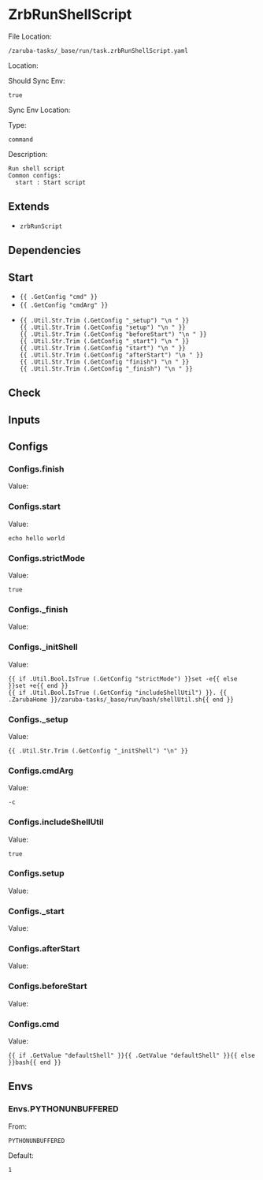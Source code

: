 
# ZrbRunShellScript

File Location:

    /zaruba-tasks/_base/run/task.zrbRunShellScript.yaml


Location:




Should Sync Env:

    true


Sync Env Location:




Type:

    command


Description:

    Run shell script
    Common configs:
      start : Start script




## Extends

* `zrbRunScript`


## Dependencies




## Start

* `{{ .GetConfig "cmd" }}`
* `{{ .GetConfig "cmdArg" }}`
*
    ```
    {{ .Util.Str.Trim (.GetConfig "_setup") "\n " }}
    {{ .Util.Str.Trim (.GetConfig "setup") "\n " }}
    {{ .Util.Str.Trim (.GetConfig "beforeStart") "\n " }}
    {{ .Util.Str.Trim (.GetConfig "_start") "\n " }}
    {{ .Util.Str.Trim (.GetConfig "start") "\n " }}
    {{ .Util.Str.Trim (.GetConfig "afterStart") "\n " }}
    {{ .Util.Str.Trim (.GetConfig "finish") "\n " }}
    {{ .Util.Str.Trim (.GetConfig "_finish") "\n " }}

    ```


## Check




## Inputs


## Configs


### Configs.finish

Value:





### Configs.start

Value:

    echo hello world



### Configs.strictMode

Value:

    true



### Configs._finish

Value:





### Configs._initShell

Value:

    {{ if .Util.Bool.IsTrue (.GetConfig "strictMode") }}set -e{{ else }}set +e{{ end }}
    {{ if .Util.Bool.IsTrue (.GetConfig "includeShellUtil") }}. {{ .ZarubaHome }}/zaruba-tasks/_base/run/bash/shellUtil.sh{{ end }}




### Configs._setup

Value:

    {{ .Util.Str.Trim (.GetConfig "_initShell") "\n" }}



### Configs.cmdArg

Value:

    -c



### Configs.includeShellUtil

Value:

    true



### Configs.setup

Value:





### Configs._start

Value:





### Configs.afterStart

Value:





### Configs.beforeStart

Value:





### Configs.cmd

Value:

    {{ if .GetValue "defaultShell" }}{{ .GetValue "defaultShell" }}{{ else }}bash{{ end }}



## Envs


### Envs.PYTHONUNBUFFERED

From:

    PYTHONUNBUFFERED


Default:

    1